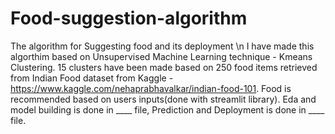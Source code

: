# Food-suggestion-algorithm
The algorithm for Suggesting food and its deployment \n
I have made this algorthim based on Unsupervised Machine Learning technique - Kmeans Clustering.
15 clusters have been made based on 250 food items retrieved from Indian Food dataset from Kaggle - https://www.kaggle.com/nehaprabhavalkar/indian-food-101.
Food is recommended based on users inputs(done with streamlit library).
Eda and model building is done in ____ file, Prediction and Deployment is done in ____ file.
